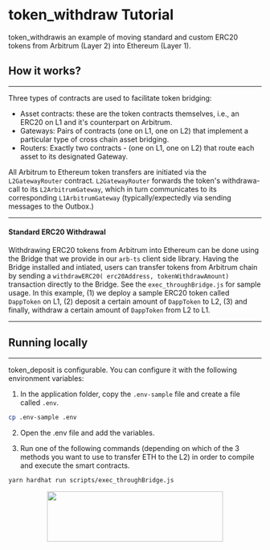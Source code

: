 # token_withdraw Tutorial

token_withdrawis an example of moving standard and custom ERC20 tokens from Arbitrum (Layer 2) into Ethereum (Layer 1).



## How it works?
---
Three types of contracts are used to facilitate token bridging:

* Asset contracts: these are the token contracts themselves, i.e., an ERC20 on L1 and it's counterpart on Arbitrum.
* Gateways: Pairs of contracts (one on L1, one on L2) that implement a particular type of cross chain asset bridging.
* Routers: Exactly two contracts - (one on L1, one on L2) that route each asset to its designated Gateway.
  
All Arbitrum to Ethereum token transfers are initiated via the `L2GatewayRouter` contract. `L2GatewayRouter` forwards the token's withdrawa-call to its `L2ArbitrumGateway`, which in turn communicates to its corresponding `L1ArbitrumGateway` (typically/expectedly via sending messages to the Outbox.)


---

#### **Standard ERC20 Withdrawal**

Withdrawing ERC20 tokens from Arbitrum into Ethereum can be done using the Bridge that we provide in our `arb-ts` client side library. Having the Bridge installed and intiated, users can transfer tokens from Arbitrum chain by sending a `withdrawERC20( erc20Address, tokenWithdrawAmount)` transaction directly to the Bridge. See the `exec_throughBridge.js` for sample usage. In this example, (1) we deploy a sample ERC20 token called `DappToken` on L1, (2) deposit a certain amount of `DappToken` to L2, (3) and finally, withdraw a certain amount of `DappToken` from L2 to L1.

---

## Running locally

---

token_deposit is configurable.  You can configure it with the following environment variables:

1. In the application folder, copy the ```.env-sample``` file and create a file called ```.env```.

```bash
cp .env-sample .env
```

2. Open the .env file and add the variables.


3. Run one of the following commands (depending on which of the 3 methods you want to use to transfer ETH to the L2) in order to compile and execute the smart contracts.


```bash
yarn hardhat run scripts/exec_throughBridge.js

```

<p align="center">
  <img width="350" height="100" src= "https://offchainlabs.com/static/media/full-logo.3271d3e8.png" />
</p>
